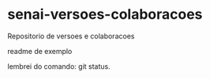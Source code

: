 # senai-versoes-colaboracoes
Repositorio de versoes e colaboracoes

readme de exemplo

lembrei do comando: git status.